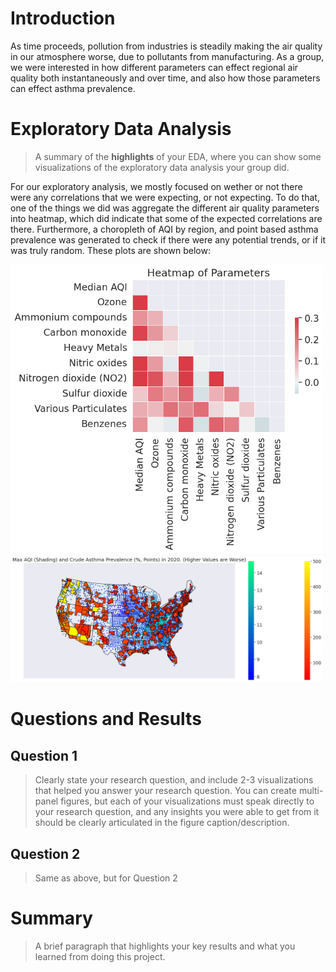# Introduction

As time proceeds, pollution from industries is steadily making the air quality in our atmosphere worse, due to pollutants from manufacturing. As a group, we were interested in how different parameters can effect regional air quality both instantaneously and over time, and also how those parameters can effect asthma prevalence. 

# Exploratory Data Analysis

> A summary of the **highlights** of your EDA, where you can show some visualizations of the exploratory data analysis your group did.

For our exploratory analysis, we mostly focused on wether or not there were any correlations that we were expecting, or not expecting. To do that, one of the things we did was aggregate the different air quality parameters into heatmap, which did indicate that some of the expected correlations are there. Furthermore, a choropleth of AQI by region, and point based asthma prevalence was generated to check if there were any potential trends, or if it was truly random. These plots are shown below:

<img src ="images/gavin-heatmap.png" width="500px" alt="Heatmap of parameters">

<img src ="images/gavin-plot-1.png" width="500px" alt="Choropleth of AQI with asthma prevalence overlaid">


# Questions and Results

## Question 1

> Clearly state your research question, and include 2-3 visualizations that helped you answer your research question. You can create multi-panel figures, but each of your visualizations must speak directly to your research question, and any insights you were able to get from it should be clearly articulated in the figure caption/description.

## Question 2

> Same as above, but for Question 2

# Summary

> A brief paragraph that highlights your key results and what you learned from doing this project.